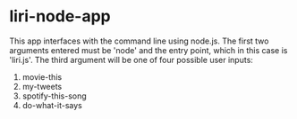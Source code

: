 # liri-node-app

This app interfaces with the command line using node.js. The first two arguments entered must be 'node' and the entry point, which in this case is 'liri.js'. The third argument will be one of four possible user inputs: 
1. movie-this
2. my-tweets
3. spotify-this-song
4. do-what-it-says
